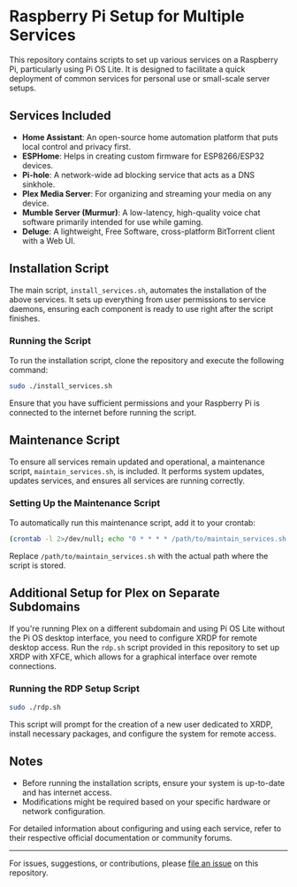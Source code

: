 
# Raspberry Pi Setup for Multiple Services

This repository contains scripts to set up various services on a Raspberry Pi, particularly using Pi OS Lite. It is designed to facilitate a quick deployment of common services for personal use or small-scale server setups.

## Services Included

- **Home Assistant**: An open-source home automation platform that puts local control and privacy first.
- **ESPHome**: Helps in creating custom firmware for ESP8266/ESP32 devices.
- **Pi-hole**: A network-wide ad blocking service that acts as a DNS sinkhole.
- **Plex Media Server**: For organizing and streaming your media on any device.
- **Mumble Server (Murmur)**: A low-latency, high-quality voice chat software primarily intended for use while gaming.
- **Deluge**: A lightweight, Free Software, cross-platform BitTorrent client with a Web UI.

## Installation Script

The main script, `install_services.sh`, automates the installation of the above services. It sets up everything from user permissions to service daemons, ensuring each component is ready to use right after the script finishes.

### Running the Script

To run the installation script, clone the repository and execute the following command:

```bash
sudo ./install_services.sh
```

Ensure that you have sufficient permissions and your Raspberry Pi is connected to the internet before running the script.

## Maintenance Script

To ensure all services remain updated and operational, a maintenance script, `maintain_services.sh`, is included. It performs system updates, updates services, and ensures all services are running correctly.

### Setting Up the Maintenance Script

To automatically run this maintenance script, add it to your crontab:

```bash
(crontab -l 2>/dev/null; echo "0 * * * * /path/to/maintain_services.sh >> /path/to/logfile.log 2>&1") | crontab -
```

Replace `/path/to/maintain_services.sh` with the actual path where the script is stored.

## Additional Setup for Plex on Separate Subdomains

If you're running Plex on a different subdomain and using Pi OS Lite without the Pi OS desktop interface, you need to configure XRDP for remote desktop access. Run the `rdp.sh` script provided in this repository to set up XRDP with XFCE, which allows for a graphical interface over remote connections.

### Running the RDP Setup Script

```bash
sudo ./rdp.sh
```

This script will prompt for the creation of a new user dedicated to XRDP, install necessary packages, and configure the system for remote access.

## Notes

- Before running the installation scripts, ensure your system is up-to-date and has internet access.
- Modifications might be required based on your specific hardware or network configuration.

For detailed information about configuring and using each service, refer to their respective official documentation or community forums.

---

For issues, suggestions, or contributions, please [file an issue](https://github.com/battlefeel1942/raspberry-pi_a-few-things/issues) on this repository.
